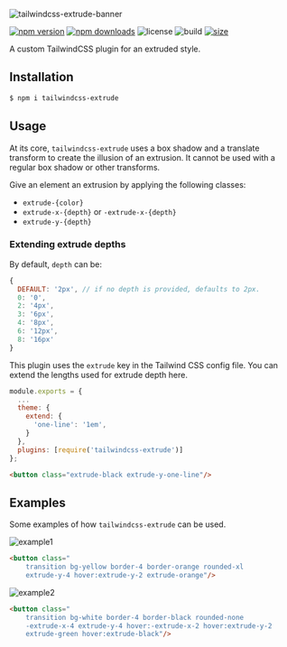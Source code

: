 ![tailwindcss-extrude-banner](https://user-images.githubusercontent.com/42545742/117004851-231fb400-ad19-11eb-9f52-41cbd970dd2c.png)

[![npm version](http://img.shields.io/npm/v/tailwindcss-extrude.svg)](https://www.npmjs.com/package/tailwindcss-extrude)
[![npm downloads](https://img.shields.io/npm/dm/tailwindcss-extrude.svg)](https://www.npmjs.com/package/tailwindcss-extrude)
![license](https://img.shields.io/npm/l/tailwindcss-extrude)
![build](https://img.shields.io/github/workflow/status/bryanmylee/tailwindcss-extrude/publish)
[![size](https://img.shields.io/bundlephobia/min/tailwindcss-extrude)](https://bundlephobia.com/result?p=tailwindcss-extrude)

A custom TailwindCSS plugin for an extruded style.

## Installation

```bash
$ npm i tailwindcss-extrude
```

## Usage

At its core, `tailwindcss-extrude` uses a box shadow and a translate transform to create the illusion of an extrusion. It cannot be used with a regular box shadow or other transforms.

Give an element an extrusion by applying the following classes:

* `extrude-{color}`
* `extrude-x-{depth}` or `-extrude-x-{depth}`
* `extrude-y-{depth}`

### Extending extrude depths

By default, `depth` can be:

```js
{
  DEFAULT: '2px', // if no depth is provided, defaults to 2px.
  0: '0',
  2: '4px',
  3: '6px',
  4: '8px',
  6: '12px',
  8: '16px'
}
```

This plugin uses the `extrude` key in the Tailwind CSS config file. You can extend the lengths used for extrude depth here.

```js
module.exports = {
  ...
  theme: {
    extend: {
      'one-line': '1em',
    }
  },
  plugins: [require('tailwindcss-extrude')]
};
```

```html
<button class="extrude-black extrude-y-one-line"/>
```

## Examples

Some examples of how `tailwindcss-extrude` can be used.

![example1](https://user-images.githubusercontent.com/42545742/117005089-6bd76d00-ad19-11eb-8e7e-8c935a0c3b1c.gif)

```html
<button class="
    transition bg-yellow border-4 border-orange rounded-xl
    extrude-y-4 hover:extrude-y-2 extrude-orange"/>
```

![example2](https://user-images.githubusercontent.com/42545742/117004849-22871d80-ad19-11eb-9408-a2c44109752c.gif)

```html
<button class="
    transition bg-white border-4 border-black rounded-none
    -extrude-x-4 extrude-y-4 hover:-extrude-x-2 hover:extrude-y-2
    extrude-green hover:extrude-black"/>
